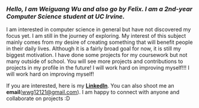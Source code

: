 ### *Hello, I am Weiguang Wu and also go by Felix. I am a 2nd-year Computer Science student at UC Irvine.*  
I am interested in computer science in general but have not discovered my focus yet. I am still in the journey of exploring. My interest of this subject mainly comes from my desire of creating something that will benefit people in their daily lives. Although it is a fairly broad goal for now, it is still my biggest motivation. I have done some projects for my coursework but not many outside of school. You will see more projects and contributions to projects in my profile in the future! I will work hard on improving myself!!! I will work hard on improving myself!

If you are interested, here is my [**LinkedIn**](https://www.linkedin.com/in/weiguang-wu-71b441232/). You can also shoot me an **email**(wwg12121@gmail.com). I am happy to connect with anyone and collaborate on projects :D
